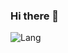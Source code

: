 ### Hi there 👋

<!-- [![yaofanghao's GitHub stats](https://github-readme-stats.vercel.app/api?username=yaofanghao)](https://github.com/anuraghazra/github-readme-stats&show_icons=true&theme=onedark) -->

![Lang](https://github-readme-stats.vercel.app/api/top-langs/?username=yaofanghao&layout=pie&title_color=990000&hide=javascript,html,css)   

<!--![My GitHub stats](https://github-readme-stats.vercel.app/api/?username=yaofanghao&show_icons=true&title_color=fff&icon_color=79ff97&text_color=9f9f9f&bg_color=151515&hide=contribs,issues) <!--

<!-- [![yaofanghao's Github Activity Graph](https://github-readme-activity-graph.cyclic.app/graph?username=yaofanghao&custom_title=YaoFanghao's%20GitHub%20Activity%20Graph&bg_color=ffffff&color=5079fa&line=5079ff&point=5079fa&area=true&hide_border=false)](https://github.com/ashutosh00710/github-readme-activity-graph)
 -->

